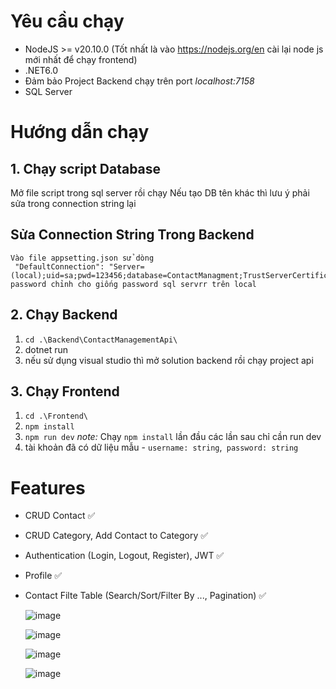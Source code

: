 # Yêu cầu chạy
- NodeJS >= v20.10.0 (Tốt nhất là vào https://nodejs.org/en cài lại node js mới nhất để chạy frontend)
- .NET6.0
- Đảm bảo Project Backend chạy trên port *localhost:7158*
- SQL Server
# Hướng dẫn chạy
## 1. Chạy script Database
Mở file script trong sql server rồi chạy
Nếu tạo DB tên khác thì lưu ý phải sửa trong connection string lại

## Sửa Connection String Trong Backend
```
Vào file appsetting.json sử dòng
 "DefaultConnection": "Server=(local);uid=sa;pwd=123456;database=ContactManagment;TrustServerCertificate=true"
password chỉnh cho giống password sql servrr trên local
```

## 2. Chạy Backend
1. `cd .\Backend\ContactManagementApi\`
2. dotnet run
3. nếu sử dụng visual studio thì mở solution backend rồi chạy project api
## 3. Chạy Frontend
1. `cd .\Frontend\`
2. `npm install`
3. `npm run dev`
  *note:* Chạy  `npm install` lần đầu các lần sau  chỉ cần run dev
4. tài khoản đã có dữ liệu mẫu - `username: string`,` password: string`

# Features
- CRUD Contact ✅
- CRUD Category, Add Contact to Category ✅
- Authentication (Login, Logout, Register), JWT ✅
- Profile ✅
- Contact Filte Table (Search/Sort/Filter By ..., Pagination) ✅

  ![image](https://github.com/viettbq2002/Contact-Management-System/assets/98259617/99e9d540-8ef6-4109-be87-4e603098a1ed)

  ![image](https://github.com/viettbq2002/Contact-Management-System/assets/98259617/594a500d-faea-4c3f-9e87-80e86d93f7ac)

  ![image](https://github.com/viettbq2002/Contact-Management-System/assets/98259617/1db3ced2-6b37-40bb-8ce0-cd56919762b2)

  ![image](https://github.com/viettbq2002/Contact-Management-System/assets/98259617/cef29457-2feb-4392-80e0-8de5e909bcd0)



